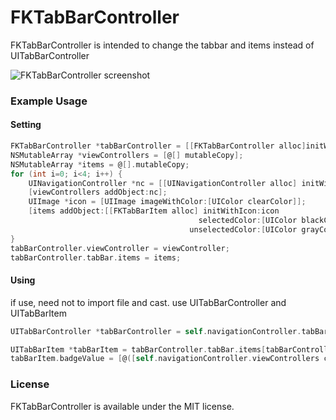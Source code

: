 FKTabBarController
==================
FKTabBarController is intended to change the tabbar and items instead of UITabBarController

![FKTabBarController screenshot](https://raw.github.com/chion/FKTabBarController/master/Demo/screenshot.png "Screenshot")

### Example Usage

#### Setting

```objective-c
FKTabBarController *tabBarController = [[FKTabBarController alloc]initWithNibName:nil bundle:nil];
NSMutableArray *viewControllers = [@[] mutableCopy];
NSMutableArray *items = @[].mutableCopy;
for (int i=0; i<4; i++) {
    UINavigationController *nc = [[UINavigationController alloc] initWithRootViewController:[[DemoViewController alloc]initWithNibName:nil bundle:nil]];
    [viewControllers addObject:nc];
    UIImage *icon = [UIImage imageWithColor:[UIColor clearColor]];
    [items addObject:[[FKTabBarItem alloc] initWithIcon:icon
                                          selectedColor:[UIColor blackColor]
                                        unselectedColor:[UIColor grayColor]]];
}
tabBarController.viewController = viewController;
tabBarController.tabBar.items = items;
```

#### Using

if use, need not to import file and cast.
use UITabBarController and UITabBarItem

```objective-c
UITabBarController *tabBarController = self.navigationController.tabBarController;

UITabBarItem *tabBarItem = tabBarController.tabBar.items[tabBarController.selectedIndex];
tabBarItem.badgeValue = [@([self.navigationController.viewControllers count]) stringValue];
```

### License

FKTabBarController is available under the MIT license.
